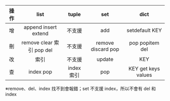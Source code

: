 |    操作    |    list    |  tuple  |     set     |        dict         |
|:----------:|:----------:|:----------:|:----------:|:-------------------:|
|增|append insert extend|不支援|add|   setdefault KEY    |
|刪|remove clear 索引 pop del|不支援|remove discard pop|   pop popitem del   |
|改|索引|不支援|update|         KEY         |
|查|index pop|index 索引|pop| KEY get keys values |
※remove、del、index 找不到會報錯；set 不支援 index，所以不會有 del 和 index